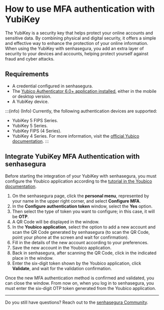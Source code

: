 # How to use MFA authentication with YubiKey

The YubiKey is a security key that helps protect your online accounts and sensitive data. By combining physical and digital security, it offers a simple and effective way to enhance the protection of your online information. When using the YubiKey with senhasegura, you add an extra layer of security to your devices and accounts, helping protect yourself against fraud and cyber attacks.

## Requirements

* A credential configured in senhasegura.
* The [Yubico Authenticator 6.0+ application installed](https://www.yubico.com/products/yubico-authenticator/), either in the mobile or desktop version.
* A YubiKey device.

:::(info) (Info)
Currently, the following authentication devices are supported:
* YubiKey 5 FIPS Series.
* YubiKey 5 Series.
* YubiKey FIPS (4 Series).
* YubiKey 4 Series.
For more information, visit the [official Yubico documentation](https://support.yubico.com/hc/en-us/articles/360013789259-Using-Your-YubiKey-with-Authenticator-Codes).
:::

## Integrate YubiKey MFA Authentication with senhasegura

Before starting the integration of your YubiKey with senhasegura, you must configure the Youbico application according to the [tutorial in the Youbico documentation](https://support.yubico.com/hc/en-us/articles/360013789259-Using-Your-YubiKey-with-Authenticator-Codes).

1. On the senhasegura page, click the **personal menu**, represented by your name in the upper right corner, and select **Configure MFA**.
2. In the **Configure authentication token** window, select the **Yes** option.
3. Then select the type of token you want to configure; in this case, it will be **OTP**.
4. A QR Code will be displayed in the window.
5. In the **Youbico application**, select the option to add a new account and scan the QR Code generated by senhasegura (to scan the QR Code, point your phone at the screen and wait for confirmation).
6. Fill in the details of the new account according to your preferences.
7. Save the new account in the Youbico application.
8. Back in senhasegura, after scanning the QR Code, click in the indicated place in the window.
9. Enter the six-digit token shown by the Youbico application, click **Validate**, and wait for the validation confirmation.

Once the new MFA authentication method is confirmed and validated, you can close the window. From now on, when you log in to senhasegura, you must enter the six-digit OTP token generated from the Youbico application.

---

Do you still have questions? Reach out to the [senhasegura Community](https://community.senhasegura.io/).